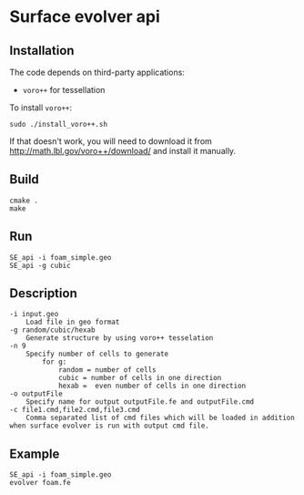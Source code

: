 Surface evolver api
============================
## Installation
The code depends on third-party applications:
- `voro++` for tessellation


To install `voro++`:
```
sudo ./install_voro++.sh
```
If that doesn't work, you will need to download it from
http://math.lbl.gov/voro++/download/ and install it manually.

## Build
	cmake .
	make

## Run
	SE_api -i foam_simple.geo
	SE_api -g cubic

## Description
	-i input.geo
		Load file in geo format
	-g random/cubic/hexab
		Generate structure by using voro++ tesselation
	-n 9
		Specify number of cells to generate
			for g:
				random = number of cells
				cubic = number of cells in one direction
				hexab =  even number of cells in one direction
	-o outputFile
		Specify name for output outputFile.fe and outputFile.cmd
	-c file1.cmd,file2.cmd,file3.cmd
		Comma separated list of cmd files which will be loaded in addition when surface evolver is run with output cmd file.

## Example
	SE_api -i foam_simple.geo
	evolver foam.fe
